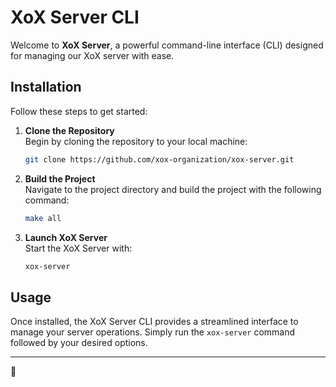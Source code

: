 # XoX Server CLI

Welcome to **XoX Server**, a powerful command-line interface (CLI) designed for managing our XoX server with ease.

## Installation

Follow these steps to get started:

1. **Clone the Repository**  
   Begin by cloning the repository to your local machine:
   ```bash
   git clone https://github.com/xox-organization/xox-server.git
   ```
   
2. **Build the Project**  
   Navigate to the project directory and build the project with the following command:
   ```bash
   make all
   ```
   
3. **Launch XoX Server**  
   Start the XoX Server with:
   ```bash
   xox-server
   ```

## Usage

Once installed, the XoX Server CLI provides a streamlined interface to manage your server operations. Simply run the `xox-server` command followed by your desired options.

---

🎉
